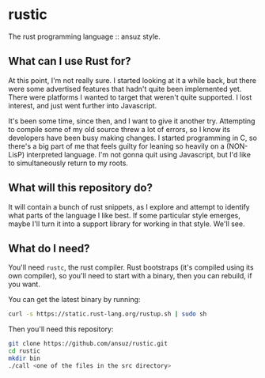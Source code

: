 # rustic

The rust programming language :: ansuz style.

## What can I use Rust for?

At this point, I'm not really sure. I started looking at it a while back, but there were some advertised features that hadn't quite been implemented yet. There were platforms I wanted to target that weren't quite supported. I lost interest, and just went further into Javascript.

It's been some time, since then, and I want to give it another try. Attempting to compile some of my old source threw a lot of errors, so I know its developers have been busy making changes. I started programming in C, so there's a big part of me that feels guilty for leaning so heavily on a (NON-LisP) interpreted language. I'm not gonna quit using Javascript, but I'd like to simultaneously return to my roots.

## What will this repository do?

It will contain a bunch of rust snippets, as I explore and attempt to identify what parts of the language I like best. If some particular style emerges, maybe I'll turn it into a support library for working in that style. We'll see.

## What do I need?

You'll need `rustc`, the rust compiler. Rust bootstraps (it's compiled using its own compiler), so you'll need to start with a binary, then you can rebuild, if you want.

You can get the latest binary by running:

```bash
curl -s https://static.rust-lang.org/rustup.sh | sudo sh
```

Then you'll need this repository:

```bash
git clone https://github.com/ansuz/rustic.git
cd rustic
mkdir bin
./call <one of the files in the src directory>
```
